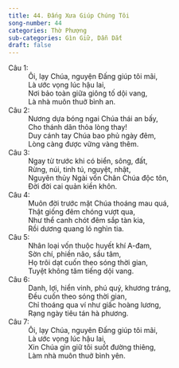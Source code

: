 ```yaml
---
title: 44. Đấng Xưa Giúp Chúng Tôi
song-number: 44
categories: Thờ Phượng
sub-categories: Gìn Giữ, Dẫn Dắt
draft: false
---
```

<dl><dt>Câu 1:</dt><dd data-verse="1">Ôi, lạy Chúa, nguyện Đấng giúp tôi mãi, <br/>Là ước vọng lúc hậu lai, <br/>Nơi bảo toàn giữa giông tố dội vang, <br/>Là nhà muôn thuở bình an. </dd><dt>Câu 2:</dt><dd data-verse="2">Nương dựa bóng ngai Chúa thái an bấy, <br/>Cho thánh dân thỏa lòng thay! <br/>Duy cánh tay Chúa bao phủ ngày đêm, <br/>Lòng càng được vững vàng thêm. </dd><dt>Câu 3:</dt><dd data-verse="3">Ngay từ trước khi có biển, sông, đất, <br/>Rừng, núi, tinh tú, nguyệt, nhật, <br/>Nguyên thủy Ngài vốn Chân Chúa độc tôn, <br/>Đời đời cai quản kiền khôn. </dd><dt>Câu 4:</dt><dd data-verse="4">Muôn đời trước mặt Chúa thoáng mau quá, <br/>Thật giống đêm chóng vượt qua, <br/>Như thể canh chót đêm sắp tàn kia, <br/>Rồi dương quang ló nghìn tia. </dd><dt>Câu 5:</dt><dd data-verse="5">Nhân loại vốn thuộc huyết khí A-đam, <br/>Sờn chí, phiền não, sầu tâm, <br/>Họ trôi dạt cuốn theo sóng thời gian, <br/>Tuyệt không tăm tiếng dội vang. </dd><dt>Câu 6:</dt><dd data-verse="6">Danh, lợi, hiển vinh, phú quý, khương tráng, <br/>Đều cuốn theo sóng thời gian, <br/>Chỉ thoáng qua ví như giấc hoàng lương, <br/>Rạng ngày tiêu tán hà phương. </dd><dt>Câu 7:</dt><dd data-verse="7">Ôi, lạy Chúa, nguyên Đấng giúp tôi mãi, <br/>Là ước vọng lúc hậu lai, <br/>Xin Chúa gìn giữ tôi suốt đường thiêng, <br/>Làm nhà muôn thuở bình yên. </dd></dl>